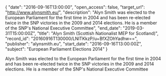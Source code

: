 {
  "date": "2016-09-16T13:00:00", 
  "open_access": false, 
  "target_url": "http://www.alynsmith.eu/", 
  "description": "Alyn Smith was elected to the European Parliament for the first time in 2004 and has been re-elected twice in the SNP victories in the 2009 and 2014 elections. He is a member of the SNP's National Executive Committee", 
  "end_date": "2019-03-31T15:00:00Z", 
  "title": "Alyn Smith (Scottish Nationalist MEP for Scotland)", 
  "record_id": "20160916T130000/LNlTKkzP/u+BfXZOhYadhw==", 
  "publisher": "alynsmith.eu", 
  "start_date": "2016-09-16T13:00:00Z", 
  "subject": "European Parliament Elections 2014"
}

Alyn Smith was elected to the European Parliament for the first time in 2004 and has been re-elected twice in the SNP victories in the 2009 and 2014 elections. He is a member of the SNP's National Executive Committee